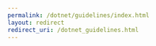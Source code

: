 ```yaml
---
permalink: /dotnet/guidelines/index.html
layout: redirect
redirect_uri: /dotnet_guidelines.html
---
```

